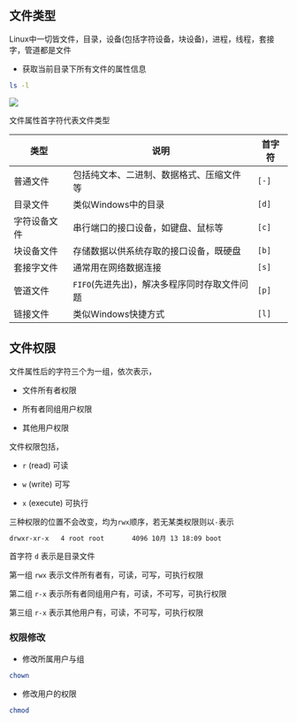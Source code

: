 <!--
 * @Description: 
 * @Version: 1.0
 * @Author: DaLao
 * @Email: dalao_li@163.com
 * @Date: 2021-10-16 23:41:23
 * @LastEditors: DaLao
 * @LastEditTime: 2022-01-11 04:30:12
-->

## 文件类型

Linux中一切皆文件，目录，设备(包括字符设备，块设备)，进程，线程，套接字，管道都是文件

- 获取当前目录下所有文件的属性信息

```sh
ls -l
```

![](https://cdn.hurra.ltd/img/20211017000119.png)

文件属性首字符代表文件类型

| 类型         | 说明                                         | 首字符 |
| ------------ | -------------------------------------------- | ------ |
| 普通文件     | 包括纯文本、二进制、数据格式、压缩文件等     | `[-]`  |
| 目录文件     | 类似Windows中的目录                          | `[d]`  |
| 字符设备文件 | 串行端口的接口设备，如键盘、鼠标等           | `[c]`  |
| 块设备文件   | 存储数据以供系统存取的接口设备，既硬盘       | `[b]`  |
| 套接字文件   | 通常用在网络数据连接                         | `[s]`  |
| 管道文件     | `FIFO`(先进先出)，解决多程序同时存取文件问题 | `[p]`  |
| 链接文件     | 类似Windows快捷方式                          | `[l]`  |


## 文件权限

文件属性后的字符三个为一组，依次表示，

- 文件所有者权限

- 所有者同组用户权限

- 其他用户权限

文件权限包括，

- `r` (read) 可读

- `w` (write) 可写

- `x` (execute) 可执行

三种权限的位置不会改变，均为`rwx`顺序，若无某类权限则以`-`表示

```sh
drwxr-xr-x   4 root root       4096 10月 13 18:09 boot
```

首字符 `d` 表示是目录文件

第一组 `rwx` 表示文件所有者有，可读，可写，可执行权限

第二组 `r-x` 表示所有者同组用户有，可读，不可写，可执行权限

第三组 `r-x` 表示其他用户有，可读，不可写，可执行权限


### 权限修改

- 修改所属用户与组

```sh
chown
```

- 修改用户的权限

```sh
chmod
```